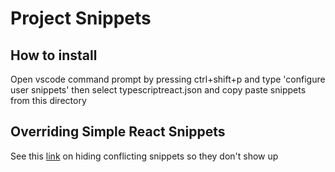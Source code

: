 # Project Snippets

## How to install

Open vscode command prompt by pressing ctrl+shift+p and type 'configure user snippets' then select typescriptreact.json and copy paste snippets from this directory

## Overriding Simple React Snippets

See this [link](https://github.com/microsoft/vscode/issues/10565#issuecomment-721832613) on hiding conflicting snippets so they don't show up

